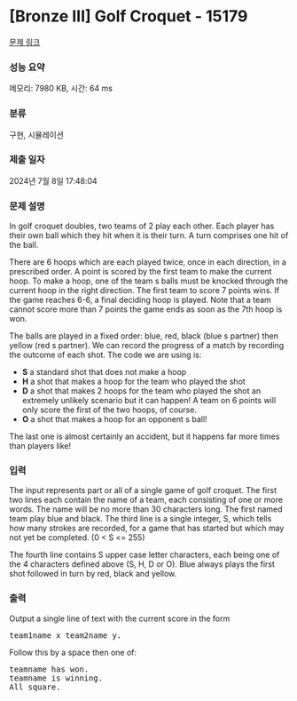 # [Bronze III] Golf Croquet - 15179 

[문제 링크](https://www.acmicpc.net/problem/15179) 

### 성능 요약

메모리: 7980 KB, 시간: 64 ms

### 분류

구현, 시뮬레이션

### 제출 일자

2024년 7월 8일 17:48:04

### 문제 설명

<p>In golf croquet doubles, two teams of 2 play each other. Each player has their own ball which they hit when it is their turn. A turn comprises one hit of the ball. </p>

<p>There are 6 hoops which are each played twice, once in each direction, in a prescribed order. A point is scored by the first team to make the current hoop. To make a hoop, one of the team s balls must be knocked through the current hoop in the right direction. The first team to score 7 points wins. If the game reaches 6-6, a final deciding hoop is played. Note that a team cannot score more than 7 points the game ends as soon as the 7th hoop is won. </p>

<p>The balls are played in a fixed order: blue, red, black (blue s partner) then yellow (red s partner). We can record the progress of a match by recording the outcome of each shot. The code we are using is: </p>

<ul>
	<li><strong>S</strong> a standard shot that does not make a hoop</li>
	<li><strong>H</strong> a shot that makes a hoop for the team who played the shot</li>
	<li><strong>D</strong> a shot that makes 2 hoops for the team who played the shot an extremely unlikely scenario but it can happen! A team on 6 points will only score the first of the two hoops, of course.</li>
	<li><strong>O</strong> a shot that makes a hoop for an opponent s ball! </li>
</ul>

<p>The last one is almost certainly an accident, but it happens far more times than players like! </p>

### 입력 

 <p>The input represents part or all of a single game of golf croquet. The first two lines each contain the name of a team, each consisting of one or more words. The name will be no more than 30 characters long. The first named team play blue and black. The third line is a single integer, S, which tells how many strokes are recorded, for a game that has started but which may not yet be completed. (0 < S <= 255) </p>

<p>The fourth line contains S upper case letter characters, each being one of the 4 characters defined above (S, H, D or O). Blue always plays the first shot followed in turn by red, black and yellow.</p>

### 출력 

 <p>Output a single line of text with the current score in the form </p>

<pre>team1name x team2name y.</pre>

<p>Follow this by a space then one of: </p>

<pre>teamname has won.
teamname is winning.
All square.</pre>

